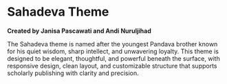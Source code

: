 # Sahadeva Theme

**Created by Janisa Pascawati and Andi Nuruljihad**

The Sahadeva theme is named after the youngest Pandava brother known for his quiet wisdom, sharp intellect, and unwavering loyalty. This theme is designed to be elegant, thoughtful, and powerful beneath the surface, with responsive design, clean layout, and customizable structure that supports scholarly publishing with clarity and precision.
